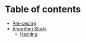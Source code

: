 # Table of contents

* [Pre-ceding](README.md)
* [Algorithm Study](algorithm-study/README.md)
  * [Hashing](algorithm-study/untitled.md)

